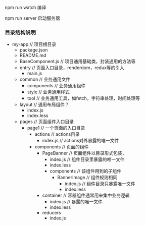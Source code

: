 npm run watch 编译

npm run server  启动服务器


### 目录结构说明

- my-app                  // 项目根目录
  - package.json
  - README.md
  - BaseComponent.js      // 项目通用基础类，封装通用的方法等
  - entry                 // 页面入口目录，renderdom，redux等的引入
    - main.js 
  - common                // 业务通用文件
    - components          // 业务通用组件
    - style               // 业务通用样式
    - tool                // 业务通用工具，如fetch，字符串处理，时间处理等
  - layout                // 通用布局组件？
    - index.js
    - index.less
  - pages                 // 页面组件入口目录
    - page1               // 一个页面的入口目录
      - actions           // actions目录
        - index.js        // actions对外暴露的唯一文件
      - components        // 页面的组件
        - PageBanner      // 页面组件以目录形式包装，
          - index.js      // 组件目录里暴露的唯一文件
          - index.less    
          - components    // 该组件用到的子组件
            - BannerImage // 组件规则相同
              - index.js  // 组件目录只暴露唯一文件
              - index.less
        - container       // 容器组件通常用来集中业务逻辑
          - index.js      // 暴露的唯一文件
          - index.less
        - reducers
          - index.js
       
